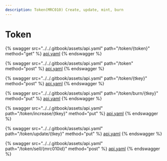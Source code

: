 ```yaml
---
description: Token(MRC010) Create, update, mint, burn
---
```


# Token

{% swagger src="../../.gitbook/assets/api.yaml" path="/token/{token}" method="get" %}
[api.yaml](../../.gitbook/assets/api.yaml)
{% endswagger %}

{% swagger src="../../.gitbook/assets/api.yaml" path="/token" method="post" %}
[api.yaml](../../.gitbook/assets/api.yaml)
{% endswagger %}

{% swagger src="../../.gitbook/assets/api.yaml" path="/token/{tkey}" method="post" %}
[api.yaml](../../.gitbook/assets/api.yaml)
{% endswagger %}

{% swagger src="../../.gitbook/assets/api.yaml" path="/token/burn/{tkey}" method="put" %}
[api.yaml](../../.gitbook/assets/api.yaml)
{% endswagger %}

{% swagger src="../../.gitbook/assets/api.yaml" path="/token/increase/{tkey}" method="put" %}
[api.yaml](../../.gitbook/assets/api.yaml)
{% endswagger %}

{% swagger src="../../.gitbook/assets/api.yaml" path="/token/update/{tkey}" method="put" %}
[api.yaml](../../.gitbook/assets/api.yaml)
{% endswagger %}

{% swagger src="../../.gitbook/assets/api.yaml" path="/token/sell/{mrc010id}" method="post" %}
[api.yaml](../../.gitbook/assets/api.yaml)
{% endswagger %}
